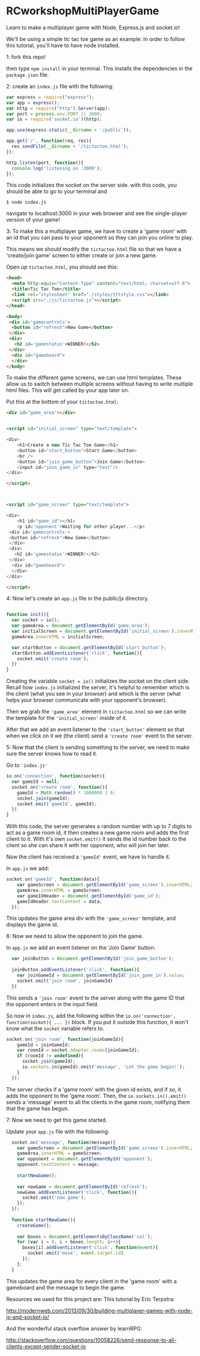 # RCworkshopMultiPlayerGame

Learn to make a multiplayer game with Node, Express.js and socket.io!

We'll be using a simple tic tac toe game as an example:
In order to follow this tutorial, you'll have to have node installed.

1: fork this repo!

then type ```npm install``` in your terminal. This installs the dependencies in the ```package.json``` file.

2: create an ```index.js``` file with the following:
```javascript
var express = require("express");
var app = express();
var http = require("http").Server(app);
var port = process.env.PORT || 3000;
var io = require('socket.io')(http);

app.use(express.static(__dirname + '/public'));

app.get('/', function(req, res){
  res.sendFile(__dirname + '/tictactoe.html');
});

http.listen(port, function(){
  console.log('listening on :3000');
});
```
This code initializes the socket on the server side.
with this code, you should be able to go to your terminal and 

```
$ node index.js
```

navigate to localhost:3000 in your web browser and see the single-player version of your game!

3: To make this a multiplayer game, we have to create a 'game room' with an id that you can pass to your opponent so they can join you online to play.

This means we should modify the ```tictactoe.html``` file so that we have a 'create/join game' screen to either create or join a new game.

Open up ```tictactoe.html```, you should see this:

```html
<head>
  <meta http-equiv="Content-Type" content="text/html; charset=utf-8">
  <title>Tic Tac Toe</title>
  <link rel="stylesheet" href="./styles/tttstyle.css"></link>
  <script src="./js/tictactoe.js"></script>
</head>

<body>
 <div id='gamecontrols'>
  <button id="refresh">New Game</button>
 </div>
 <div>
   <h2 id='gamestatus'>WINNER!</h2>
 </div>
  <div id="gameboard">
  </div>
</body>
```

To make the different game screens, we can use html templates. These allow us to switch between multiple screens without having to write multiple html files. This will get called by your app later on.

Put this at the bottom of your ```tictactoe.html```:

```html
<div id="game_area"></div>


<script id="initial_screen" type="text/template">

<div>
    <h1>Create a new Tic Tac Toe Game</h1>
    <button id="start_button">Start Game</button>
    <br />
    <button id="join_game_button">Join Game</button>
    <input id="join_game_in" type="text"/>
</div>

</script>



<script id="game_screen" type="text/template">

<div>
    <h1 id="game_id"></h1>
    <p id='opponent'>Waiting for other player...</p>
 <div id='gamecontrols'>
 <button id="refresh">New Game</button>
 </div>
 <div>
   <h2 id='gamestatus'>WINNER!</h2>
 </div>
  <div id="gameboard">
  </div>
</div>

</script>
```




4: Now let's create an ```app.js``` file in the public/js directory.

```javascript

function init(){
  var socket = io();
  var gameArea = document.getElementById('game_area');
  var initialScreen = document.getElementById('initial_screen').innerHTML;
  gameArea.innerHTML = initialScreen;

  var startButton = document.getElementById('start_button');
  startButton.addEventListener('click', function(){
    socket.emit('create room');
  })
}
```

Creating the variable ```socket = io()``` initializes the socket on the client side. Recall how ```index.js``` initialized the server, it's helpful to remember which is the client (what you see in your browser) and which is the server (what helps your browser communicate with your opponent's browser).

Then we grab the ```'game_area'``` element in ```tictactoe.html``` so we can write the template for the ```'initial_screen'``` inside of it.

After that we add an event listener to the ```'start_button'``` element so that when we click on it we (the client) send a ```'create room'``` event to the server.

5: Now that the client is sending something to the server, we need to make sure the server knows how to read it.

Go to ```'index.js'```

```javascript
io.on('connection', function(socket){
  var gameId = null;
  socket.on('create room', function(){
    gameId = Math.random() * 1000000 | 0;
    socket.join(gameId);
    socket.emit('gameId', gameId);
  })
}
```

With this code, the server generates a random number with up to 7 digits to act as a game room id, it then creates a new game room and adds the first client to it. With it's own ```socket.emit()``` it sends the id number back to the client so she can share it with her opponent, who will join her later.

Now the client has received a ```'gameId'``` event, we have to handle it.

In ```app.js``` we add:

```javascript
socket.on('gameId', function(data){
    var gameScreen = document.getElementById('game_screen').innerHTML;
    gameArea.innerHTML = gameScreen;
    var gameIdHeader = document.getElementById('game_id');
    gameIdHeader.textContent = data;
  });
```

This updates the game area div with the ```'game_screen'``` template, and displays the game id.

6: Now we need to allow the opponent to join the game.

In ```app.js``` we add an event listener on the 'Join Game' button:

```javascript
  var joinButton = document.getElementById('join_game_button');
  
  joinButton.addEventListener('click', function(){
    var joinGameId = document.getElementById('join_game_in').value;
    socket.emit('join room', joinGameId)
  })
```

This sends a ```'join room'``` event to the server along with the game ID that the opponent enters in the input field.

So now in ```index.js```, add the following within the ```io.on('connection', function(socket){ ... })``` block. If you put it outside this function, it won't know what the ```socket``` variable refers to.


```javascript
socket.on('join room', function(joinGameId){
    gameId = joinGameId;
    var roomId = socket.adapter.rooms[joinGameId];
    if (roomId != undefined){
      socket.join(gameId);
      io.sockets.in(gameId).emit('message', 'Let the game begin!');
    }
  });
```

The server checks if a 'game room' with the given id exists, and if so, it adds the opponent to the 'game room'. Then, the ```io.sockets.in().emit()``` sends a 'message' event to all the clients in the game room, notifying them that the game has begun.

7: Now we need to get this game started.

Update your ```app.js``` file with the following:

```javascript
  socket.on('message', function(message){
    var gameScreen = document.getElementById('game_screen').innerHTML;
    gameArea.innerHTML = gameScreen;
    var opponent = document.getElementById('opponent');
    opponent.textContent = message;
    
    startNewGame();
    
    var newGame = document.getElementById('refresh');
    newGame.addEventListener('click', function(){
      socket.emit('new game');
    });
  });
  
  function startNewGame(){
    createGame();
    
    var boxes = document.getElementsByClassName('col');
    for (var i = 0; i < boxes.length; i++){
      boxes[i].addEventListener('click', function(event){
        socket.emit('move', event.target.id)
      });
    }; 
  }
  ```
  
  This updates the game area for every client in the 'game room' with a gameboard and the message to begin the game. 
  



Resources we used for this project are:
This tutorial by Eric Terpstra:

http://modernweb.com/2013/09/30/building-multiplayer-games-with-node-js-and-socket-io/


And the wonderful stack overflow answer by learnRPG:

http://stackoverflow.com/questions/10058226/send-response-to-all-clients-except-sender-socket-io

